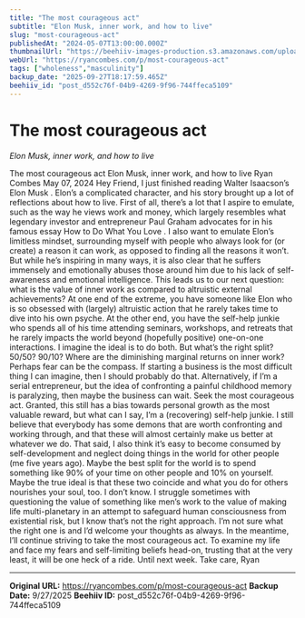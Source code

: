 ```yaml
---
title: "The most courageous act"
subtitle: "Elon Musk, inner work, and how to live"
slug: "most-courageous-act"
publishedAt: "2024-05-07T13:00:00.000Z"
thumbnailUrl: "https://beehiiv-images-production.s3.amazonaws.com/uploads/asset/file/73e00dee-9b17-40dd-87d9-7356a0afd04d/spacex-6SbFGnQTE8s-unsplash.jpg?t=1715054975"
webUrl: "https://ryancombes.com/p/most-courageous-act"
tags: ["wholeness","masculinity"]
backup_date: "2025-09-27T18:17:59.465Z"
beehiiv_id: "post_d552c76f-04b9-4269-9f96-744ffeca5109"
---
```


# The most courageous act

*Elon Musk, inner work, and how to live*



The most courageous act Elon Musk, inner work, and how to live Ryan Combes May 07, 2024 Hey Friend, I just finished reading Walter Isaacson’s Elon Musk . Elon’s a complicated character, and his story brought up a lot of reflections about how to live. First of all, there’s a lot that I aspire to emulate, such as the way he views work and money, which largely resembles what legendary investor and entrepreneur Paul Graham advocates for in his famous essay How to Do What You Love . I also want to emulate Elon’s limitless mindset, surrounding myself with people who always look for (or create) a reason it can work, as opposed to finding all the reasons it won’t. But while he’s inspiring in many ways, it is also clear that he suffers immensely and emotionally abuses those around him due to his lack of self-awareness and emotional intelligence. This leads us to our next question: what is the value of inner work as compared to altruistic external achievements? At one end of the extreme, you have someone like Elon who is so obsessed with (largely) altruistic action that he rarely takes time to dive into his own psyche. At the other end, you have the self-help junkie who spends all of his time attending seminars, workshops, and retreats that he rarely impacts the world beyond (hopefully positive) one-on-one interactions. I imagine the ideal is to do both. But what’s the right split? 50/50? 90/10? Where are the diminishing marginal returns on inner work? Perhaps fear can be the compass. If starting a business is the most difficult thing I can imagine, then I should probably do that. Alternatively, if I’m a serial entrepreneur, but the idea of confronting a painful childhood memory is paralyzing, then maybe the business can wait. Seek the most courageous act. Granted, this still has a bias towards personal growth as the most valuable reward, but what can I say, I’m a (recovering) self-help junkie. I still believe that everybody has some demons that are worth confronting and working through, and that these will almost certainly make us better at whatever we do. That said, I also think it’s easy to become consumed by self-development and neglect doing things in the world for other people (me five years ago). Maybe the best split for the world is to spend something like 90% of your time on other people and 10% on yourself. Maybe the true ideal is that these two coincide and what you do for others nourishes your soul, too. I don’t know. I struggle sometimes with questioning the value of something like men’s work to the value of making life multi-planetary in an attempt to safeguard human consciousness from existential risk, but I know that’s not the right approach. I’m not sure what the right one is and I’d welcome your thoughts as always. In the meantime, I’ll continue striving to take the most courageous act. To examine my life and face my fears and self-limiting beliefs head-on, trusting that at the very least, it will be one heck of a ride. Until next week. Take care, Ryan

---

**Original URL:** https://ryancombes.com/p/most-courageous-act
**Backup Date:** 9/27/2025
**Beehiiv ID:** post_d552c76f-04b9-4269-9f96-744ffeca5109
